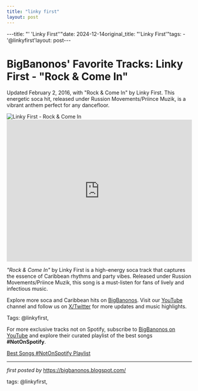 ```yaml
---
title: "linky first"
layout: post
---
```

---title: "' 'Linky First''"date: 2024-12-14original_title: "'Linky First'"tags:  - '@linkyfirst'layout: post---<!-- Post Title --><h1 >BigBanonos' Favorite Tracks: Linky First - "Rock & Come In"</h1> <!-- Introductory Text --><p >Updated February 2, 2016, with "Rock & Come In" by Linky First. This energetic soca hit, released under Russion Movements/Priince Muzik, is a vibrant anthem perfect for any dancefloor.</p> <!-- Featured Image --><div > <img src="https://i1.sndcdn.com/artworks-000193436173-vicrw8-t500x500.jpg" alt="Linky First - Rock & Come In" /></div> <!-- YouTube Video Embed --><div > <iframe width="100%" height="385" src="https://www.youtube.com/embed/I6cEn_9DTgQ" title="Linky First - Rock And Come In (Official Audio)" frameborder="0" allow="accelerometer; autoplay; clipboard-write; encrypted-media; gyroscope; picture-in-picture; web-share" referrerpolicy="strict-origin-when-cross-origin" allowfullscreen></iframe></div> <!-- Song Information --><div > <p><em>"Rock & Come In"</em> by Linky First is a high-energy soca track that captures the essence of Caribbean rhythms and party vibes. Released under Russion Movements/Priince Muzik, this song is a must-listen for fans of lively and infectious music.</p></div> <!-- Footer Links --><div > <p>Explore more soca and Caribbean hits on <a href="https://bigbanonos.blogspot.com/" target="_blank">BigBanonos</a>. Visit our <a href="https://www.youtube.com/@BigBanonos" target="_blank">YouTube</a> channel and follow us on <a href="https://x.com/bigbanonos" target="_blank">X/Twitter</a> for more updates and music highlights.</p></div> <!-- Tags --><p >Tags: @linkyfirst,</p><!--Subscribe and Playlist Links--><div>    <p>For more exclusive tracks not on Spotify, subscribe to <a href="https://www.youtube.com/@BigBanonos" target="_blank">BigBanonos on YouTube</a> and explore their curated playlist of the best songs <strong>#NotOnSpotify</strong>.</p>    <p><a href="https://www.youtube.com/playlist?list=PLtuNtuTatqI0kFahUCbtbfenC_ET5O_tr" target="_blank">Best Songs #NotOnSpotify Playlist<br /></a></p></div><hr /><p><em>first posted by</em> <a href="https://bigbanonos.blogspot.com/" rel="noopener" target="_new">https://bigbanonos.blogspot.com/</a></p><p>tags: @linkyfirst,</p>